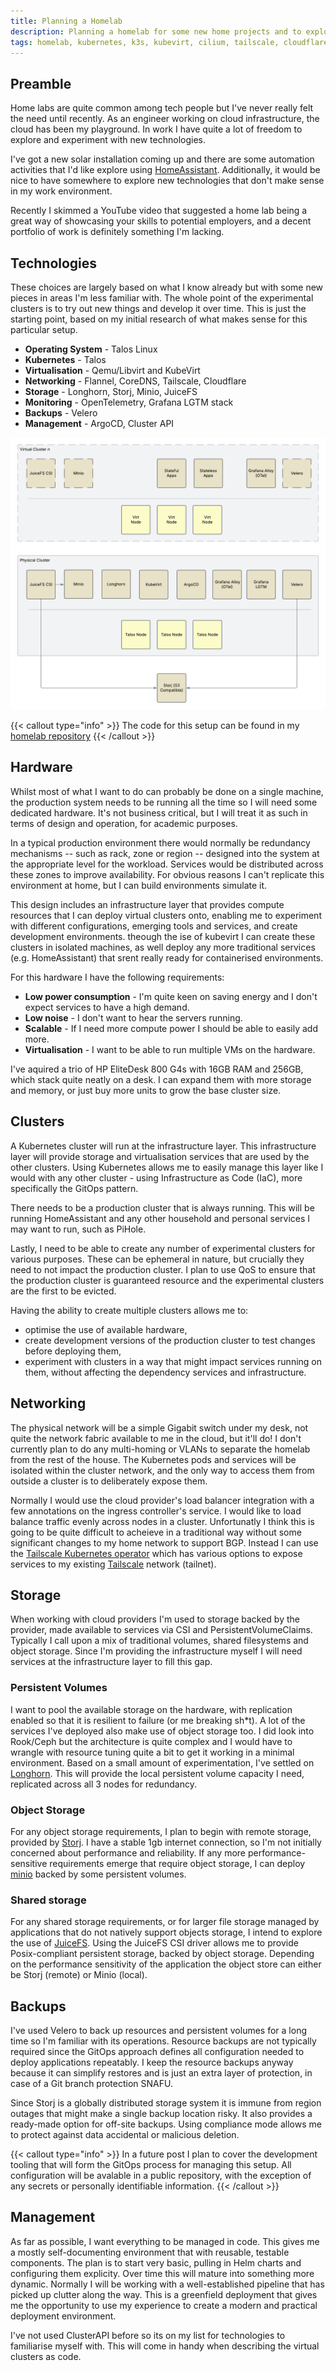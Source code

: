 ```yaml
---
title: Planning a Homelab
description: Planning a homelab for some new home projects and to explore new technologies.
tags: homelab, kubernetes, k3s, kubevirt, cilium, tailscale, cloudflare, minio, jucefs, opentelemetry, grafana, velero, clusterapi, argocd
---
```


## Preamble

Home labs are quite common among tech people but I've never really felt the need until recently. As an engineer working
on cloud infrastructure, the cloud has been my playground. In work I have quite a lot of freedom to explore and experiment with new technologies.

I've got a new solar installation coming up and there are some automation activities that I'd like explore using 
[HomeAssistant](https://www.home-assistant.io/). Additionally, it would be nice to have somewhere to explore new 
technologies that don't make sense in my work environment.

Recently I skimmed a YouTube video that suggested a home lab being a great way of showcasing your skills to potential
employers, and a decent portfolio of work is definitely something I'm lacking.

## Technologies

These choices are largely based on what I know already but with some new pieces in areas I'm less familiar with. The 
whole point of the experimental clusters is to try out new things and develop it over time. This is just the starting
point, based on my initial research of what makes sense for this particular setup.

* **Operating System** - Talos Linux
* **Kubernetes** - Talos
* **Virtualisation** - Qemu/Libvirt and KubeVirt
* **Networking** - Flannel, CoreDNS, Tailscale, Cloudflare
* **Storage** - Longhorn, Storj, Minio, JuiceFS
* **Monitoring** - OpenTelemetry, Grafana LGTM stack
* **Backups** - Velero
* **Management** - ArgoCD, Cluster API

![Homelab architecture](homelab-architecture.png)

{{< callout type="info" >}}
The code for this setup can be found in my [homelab repository](https://github.com/jsmcnair/homelab)
{{< /callout >}}

## Hardware

Whilst most of what I want to do can probably be done on a single machine, the production system needs to be running all the time so I will need some dedicated hardware. It's not business critical, but I will treat it as such in terms of design and operation, for academic purposes.

In a typical production environment there would normally be redundancy mechanisms -- such as rack, zone or region -- designed into the system at the appropriate level for the workload. Services would be distributed across these zones to improve availability. For obvious reasons I can't replicate this environment at home, but I can build environments simulate it.

This design includes an infrastructure layer that provides compute resources that I can deploy virtual clusters onto, enabling me to experiment with different configurations, emerging tools and services, and create development environments. theough the ise of kubevirt I can create these clusters in isolated machines, as well deploy any more traditional services (e.g. HomeAssistant) that srent really ready for containerised environments.

For this hardware I have the following requirements:

* **Low power consumption** - I'm quite keen on saving energy and I don't expect services to have a high demand.
* **Low noise** - I don't want to hear the servers running.
* **Scalable** - If I need more compute power I should be able to easily add more.
* **Virtualisation** - I want to be able to run multiple VMs on the hardware.

I've aquired a trio of HP EliteDesk 800 G4s with 16GB RAM and 256GB, which stack quite neatly on a desk. I can expand them with more storage and memory, or just buy more units to grow the base cluster size.

## Clusters

A Kubernetes cluster will run at the infrastructure layer. This infrastructure layer will provide storage and virtualisation services that are used by the other clusters. Using Kubernetes allows me to easily manage this layer  like I would with any other cluster - using Infrastructure as Code (IaC), more specifically the GitOps pattern. 

There needs to be a production cluster that is always running. This will be running HomeAssistant and any other  household and personal services I may want to run, such as PiHole.

Lastly, I need to be able to create any number of experimental clusters for various purposes. These can be ephemeral in nature, but crucially they need to not impact the production cluster. I plan to use QoS to ensure that the production cluster is guaranteed resource and the experimental clusters are the first to be evicted.

Having the ability to create multiple clusters allows me to:
* optimise the use of available hardware,
* create development versions of the production cluster to test changes before deploying them,
* experiment with clusters in a way that might impact services running on them, without affecting the dependency services and infrastructure.

## Networking

The physical network will be a simple Gigabit switch under my desk, not quite the network fabric available to me in the cloud, but it'll do! I don't currently plan to do any multi-homing or VLANs to separate the homelab from the rest of  the house. The Kubernetes pods and services will be isolated within the cluster network, and the only way to access them from outside a cluster is to deliberately expose them.

Normally I would use the cloud provider's load balancer integration with a few annotations on the ingress controller's  service. I would like to load balance traffic evenly across nodes in a cluster. Unfortunatly I think this is going to be quite difficult to acheieve in a traditional way without some significant changes to my home network to support BGP. Instead I can use the [Tailscale Kubernetes operator](https://tailscale.com/kb/1236/kubernetes-operator) which has  various options to expose services to my existing [Tailscale](https://tailscale.com/) network (tailnet).

## Storage

When working with cloud providers I'm used to storage backed by the provider, made available to services via CSI and  PersistentVolumeClaims. Typically I call upon a mix of traditional volumes, shared filesystems and object storage. Since I'm providing the infrastructure myself I will need services at the infrastructure layer to fill this gap.

### Persistent Volumes

I want to pool the available storage on the hardware, with replication enabled so that it is resilient to failure (or me breaking sh*t). A lot of the services I've deployed also make use of object storage too. I did look into Rook/Ceph but the architecture is quite complex and I would have to wrangle with resource tuning quite a bit to get it working in a minimal environment. Based on a small amount of experimentation, I've settled on [Longhorn](https://longhorn.io). This will provide the local persistent volume capacity I need, replicated across all 3 nodes for redundancy.

### Object Storage

For any object storage requirements, I plan to begin with remote storage, provided by [Storj](https://storj.io). I have a stable 1gb internet connection, so I'm not initially concerned about performance and reliability. If any more performance-sensitive requirements emerge that require object storage, I can deploy [minio](https://min.io/) backed by some persistent volumes.

### Shared storage

For any shared storage requirements, or for larger file storage managed by applications that do not natively support objects storage, I intend to explore the use of [JuiceFS](https://juicefs.com). Using the JuiceFS CSI driver allows me to provide Posix-compliant persistent storage, backed by object storage. Depending on the performance sensitivity of the application the object store can either be Storj (remote) or Minio (local).

## Backups

I've used Velero to back up resources and persistent volumes for a long time so I'm familiar with its operations. Resource backups are not typically required since the GitOps approach defines all configuration needed to deploy applications repeatably. I keep the resource backups anyway because it can simplify restores and is just an extra layer of protection, in case of a Git branch protection SNAFU.

Since Storj is a globally distributed storage system it is immune from region outages that might make a single backup location risky. It also provides a ready-made option for off-site backups. Using compliance mode allows me to protect against data accidental or malicious deletion.

{{< callout type="info" >}}
In a future post I plan to cover the development tooling that will form the GitOps process for managing this setup. All configuration will be avalable in a public repository, with the exception of any secrets or personally identifiable information.
{{< /callout >}}

## Management

As far as possible, I want everything to be managed in code. This gives me a mostly self-documenting environment that with reusable, testable components. The plan is to start very basic, pulling in Helm charts and configuring them explicity. Over time this will mature into something more dynamic. Normally I will be working with a well-established pipeline that has picked up clutter along the way. This is a greenfield deployment that gives me the opportunity to use my experience to create a modern and practical deployment environment.

I've not used ClusterAPI before so its on my list for technologies to familiarise myself with. This will come in handy when describing the virtual clusters as code.

